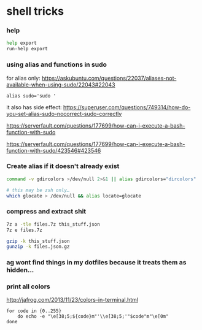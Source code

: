 # shell tricks

### help

```bash
help export
run-help export
```

### using alias and functions in sudo

for alias only: https://askubuntu.com/questions/22037/aliases-not-available-when-using-sudo/22043#22043

```
alias sudo='sudo '
```

it also has side effect: https://superuser.com/questions/749314/how-do-you-set-alias-sudo-nocorrect-sudo-correctly

https://serverfault.com/questions/177699/how-can-i-execute-a-bash-function-with-sudo

https://serverfault.com/questions/177699/how-can-i-execute-a-bash-function-with-sudo/423546#423546

### Create alias if it doesn't already exist

```bash
command -v gdircolors >/dev/null 2>&1 || alias gdircolors="dircolors"

# this may be zsh only…
which glocate > /dev/null && alias locate=glocate
```

### compress and extract shit

```bash
7z a -tle files.7z this_stuff.json
7z e files.7z

gzip -k this_stuff.json
gunzip -k files.json.gz
```


### ag wont find things in my dotfiles because it treats them as hidden...


### print all colors

http://jafrog.com/2013/11/23/colors-in-terminal.html

```
for code in {0..255}
	do echo -e "\e[38;5;${code}m"'\\e[38;5;'"$code"m"\e[0m"
done
```

